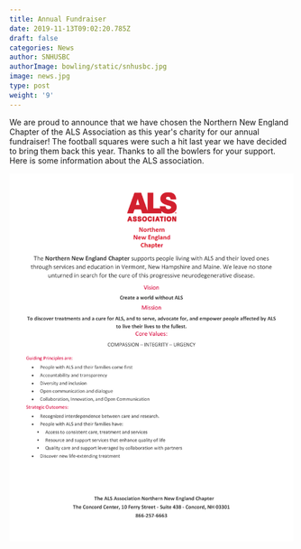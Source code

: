 ```yaml
---
title: Annual Fundraiser
date: 2019-11-13T09:02:20.785Z
draft: false
categories: News
author: SNHUSBC
authorImage: bowling/static/snhusbc.jpg
image: news.jpg
type: post
weight: '9'
---
```

<p>We are proud to announce that we have chosen the Northern New England Chapter of the ALS Association as this year's charity for our annual fundraiser!  The football squares were such a hit last year we have decided to bring them back this year.  Thanks to all the bowlers for your support.  Here is some information about the ALS association.</p>

![ALS Flyer](/bowling/static/als-page.jpg "ALS Flyer")
